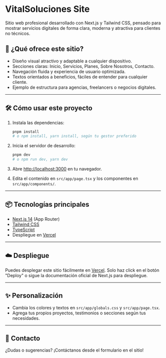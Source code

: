 
# VitalSoluciones Site

Sitio web profesional desarrollado con Next.js y Tailwind CSS, pensado para mostrar servicios digitales de forma clara, moderna y atractiva para clientes no técnicos.

## 🚀 ¿Qué ofrece este sitio?

- Diseño visual atractivo y adaptable a cualquier dispositivo.
- Secciones claras: Inicio, Servicios, Planes, Sobre Nosotros, Contacto.
- Navegación fluida y experiencia de usuario optimizada.
- Textos orientados a beneficios, fáciles de entender para cualquier cliente.
- Ejemplo de estructura para agencias, freelancers o negocios digitales.

---


## 🛠️ Cómo usar este proyecto

1. Instala las dependencias:
	```bash
	pnpm install
	# o npm install, yarn install, según tu gestor preferido
	```

2. Inicia el servidor de desarrollo:
	```bash
	pnpm dev
	# o npm run dev, yarn dev
	```

3. Abre [http://localhost:3000](http://localhost:3000) en tu navegador.

4. Edita el contenido en `src/app/page.tsx` y los componentes en `src/app/components/`.

---


## 📦 Tecnologías principales

- [Next.js 14](https://nextjs.org/) (App Router)
- [Tailwind CSS](https://tailwindcss.com/)
- [TypeScript](https://www.typescriptlang.org/)
- Despliegue en [Vercel](https://vercel.com/)

---


## ☁️ Despliegue

Puedes desplegar este sitio fácilmente en [Vercel](https://vercel.com/). Solo haz click en el botón "Deploy" o sigue la documentación oficial de Next.js para despliegue.

---

## ✨ Personalización

- Cambia los colores y textos en `src/app/globals.css` y `src/app/page.tsx`.
- Agrega tus propios proyectos, testimonios o secciones según tus necesidades.

---

## 📧 Contacto

¿Dudas o sugerencias? ¡Contáctanos desde el formulario en el sitio!
